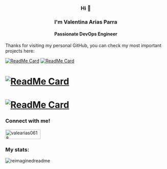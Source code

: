 <h3 align="center">Hi 👋</h3>
<h3 align="center">I'm Valentina Arias Parra </h3>
<h4 align="center">Passionate DevOps Engineer</h4>


Thanks for visiting my personal GitHub, you can check my most important projects here: 

[![ReadMe Card](https://github-readme-stats.vercel.app/api/pin/?username=valearias07&repo=todo-for-cicd)](https://github.com/valearias07/todo-for-cicd)
[![ReadMe Card](https://github-readme-stats.vercel.app/api/pin/?username=valearias07&repo=U-market)](https://github.com/valearias07/U-market)
# [![ReadMe Card](https://github-readme-stats.vercel.app/api/pin/?username=valearias07&repo=CoffeeTec-Android)](https://github.com/valearias07/CoffeeTec-Android)
# [![ReadMe Card](https://github-readme-stats.vercel.app/api/pin/?username=valearias07&repo=SafeChat)](https://github.com/valearias07/SafeChat)

<h3 align="left">Connect with me! </h3>
<p align="left">
<a href="https://www.linkedin.com/in/valeariasp/" target="blank"><img align="center" src="https://img.shields.io/badge/LinkedIn-0077B5?style=for-the-badge&logo=linkedin&logoColor=white" alt="valearias0618" height="30" width="110" /></a>
</p>


<h3 align="left">My stats: </h3>
<img src="https://myreadme.vercel.app/api/embed/ValeArias07?panels=userstatistics,toprepositories,toplanguages,commitgraph" alt="reimaginedreadme" />
